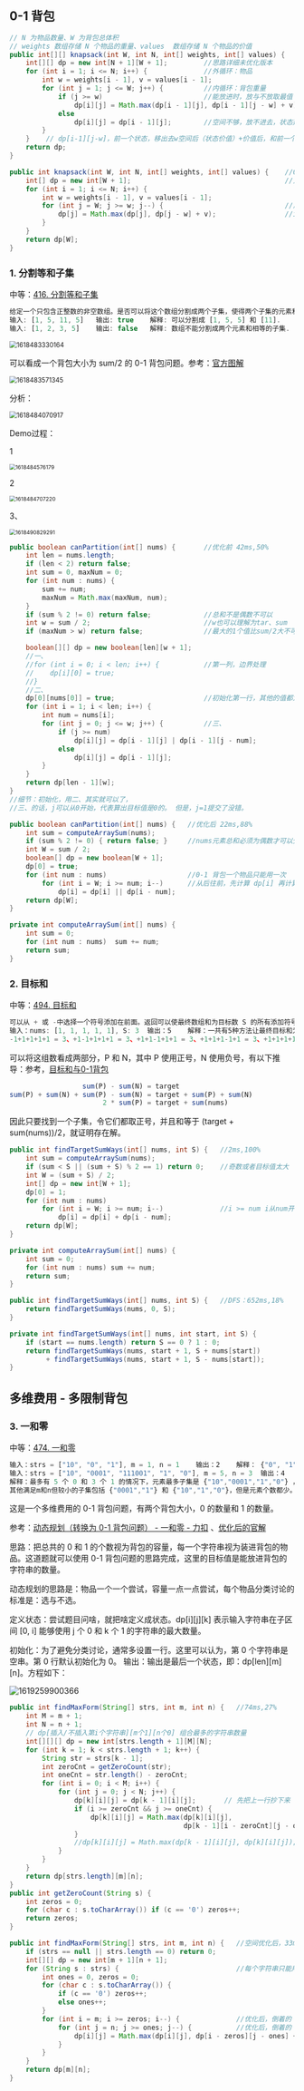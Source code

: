 ## 0-1 背包

```java
// N 为物品数量、W 为背包总体积
// weights 数组存储 N 个物品的重量、values  数组存储 N 个物品的价值
public int[][] knapsack(int W, int N, int[] weights, int[] values) {
    int[][] dp = new int[N + 1][W + 1];			//思路详细未优化版本
    for (int i = 1; i <= N; i++) {				//外循环：物品
        int w = weights[i - 1], v = values[i - 1];
        for (int j = 1; j <= W; j++) {			//内循环：背包重量
            if (j >= w) 						//能放进时，放与不放取最值
                dp[i][j] = Math.max(dp[i - 1][j], dp[i - 1][j - w] + v);
            else 
                dp[i][j] = dp[i - 1][j];		//空间不够，放不进去，状态延续。
        }
    }	 // dp[i-1][j-w]，前一个状态，移出去w空间后（状态价值）+价值后，和前一个状态取最值。
    return dp;
}
```

```java
public int knapsack(int W, int N, int[] weights, int[] values) {	//0-1背包优化后最终版
    int[] dp = new int[W + 1];										//只保留列
    for (int i = 1; i <= N; i++) {	
        int w = weights[i - 1], v = values[i - 1];
        for (int j = W; j >= w; j--) {								//反序遍历
            dp[j] = Math.max(dp[j], dp[j - w] + v);					//if判断缩到for循环里
        }
    }
    return dp[W];
}
```

### 1. 分割等和子集

中等：[416. 分割等和子集](https://leetcode-cn.com/problems/partition-equal-subset-sum/)

```js
给定一个只包含正整数的非空数组。是否可以将这个数组分割成两个子集，使得两个子集的元素和相等。
输入: [1, 5, 11, 5]	输出: true	解释: 可以分割成 [1, 5, 5] 和 [11].
输入: [1, 2, 3, 5]	输出: false	解释: 数组不能分割成两个元素和相等的子集.
```

<img src="../../assets/1618483330164.png" alt="1618483330164" style="zoom:80%;" />

可以看成一个背包大小为 sum/2 的 0-1 背包问题。参考：[官方图解](https://leetcode-cn.com/problems/partition-equal-subset-sum/solution/fen-ge-deng-he-zi-ji-by-leetcode-solution/)

<img src="../../assets/1618483571345.png" alt="1618483571345" style="zoom:80%;" />

分析：

<img src="../../assets/1618484070917.png" alt="1618484070917" style="zoom: 80%;" />

Demo过程：

1

<img src="../../assets/1618484576179.png" alt="1618484576179" style="zoom: 67%;" />

2

<img src="../../assets/1618484707220.png" alt="1618484707220" style="zoom: 67%;" />

3、

<img src="../../assets/1618490829291.png" alt="1618490829291" style="zoom: 67%;" />



```java
public boolean canPartition(int[] nums) {		//优化前 42ms,50%
    int len = nums.length;
    if (len < 2) return false;
    int sum = 0, maxNum = 0;
    for (int num : nums) {
        sum += num;
        maxNum = Math.max(maxNum, num);
    }
    if (sum % 2 != 0) return false;				//总和不是偶数不可以
    int w = sum / 2;							//w也可以理解为tar、sum
    if (maxNum > w) return false;				//最大的1个值比sum/2大不可以

    boolean[][] dp = new boolean[len][w + 1];
    //一、
    //for (int i = 0; i < len; i++) {			//第一列，边界处理
    //    dp[i][0] = true;
    //}
    //二、
    dp[0][nums[0]] = true;						//初始化第一行，其他的值都为默认false
    for (int i = 1; i < len; i++) {
        int num = nums[i];
        for (int j = 0; j <= w; j++) {			//三、
            if (j >= num) 
                dp[i][j] = dp[i - 1][j] | dp[i - 1][j - num];
            else 
                dp[i][j] = dp[i - 1][j];
        }
    }
    return dp[len - 1][w];
}
//细节：初始化，用二、其实就可以了，
//三、的话，j可以从0开始，代表算出目标值是0的。 但是，j=1提交了没错。
```

```java
public boolean canPartition(int[] nums) {	//优化后 22ms,88%
    int sum = computeArraySum(nums);
    if (sum % 2 != 0) {	return false; }	    //nums元素总和必须为偶数才可以分
    int W = sum / 2;
    boolean[] dp = new boolean[W + 1];
    dp[0] = true;
    for (int num : nums)                    //0-1 背包一个物品只能用一次
        for (int i = W; i >= num; i--)      //从后往前，先计算 dp[i] 再计算 dp[i-num]
            dp[i] = dp[i] || dp[i - num];
    return dp[W];
}

private int computeArraySum(int[] nums) {
    int sum = 0;
    for (int num : nums)  sum += num;
    return sum;
}
```

### 2. 目标和

中等：[494. 目标和](https://leetcode-cn.com/problems/target-sum/)

```js
可以从 + 或 -中选择一个符号添加在前面。返回可以使最终数组和为目标数 S 的所有添加符号的方法数。
输入：nums: [1, 1, 1, 1, 1], S: 3	输出：5	解释：一共有5种方法让最终目标和为3。
-1+1+1+1+1 = 3、+1-1+1+1+1 = 3、+1+1-1+1+1 = 3、+1+1+1-1+1 = 3、+1+1+1+1-1 = 3
```

可以将这组数看成两部分，P 和 N，其中 P 使用正号，N 使用负号，有以下推导：参考，[目标和与0-1背包](https://leetcode-cn.com/problems/target-sum/solution/huan-yi-xia-jiao-du-ke-yi-zhuan-huan-wei-dian-xing/)

```js
                  sum(P) - sum(N) = target
sum(P) + sum(N) + sum(P) - sum(N) = target + sum(P) + sum(N)
                       2 * sum(P) = target + sum(nums)
```

因此只要找到一个子集，令它们都取正号，并且和等于 (target + sum(nums))/2，就证明存在解。

```java
public int findTargetSumWays(int[] nums, int S) {	//2ms,100%
    int sum = computeArraySum(nums);
    if (sum < S || (sum + S) % 2 == 1) return 0;	//奇数或者目标值太大
    int W = (sum + S) / 2;
    int[] dp = new int[W + 1];
    dp[0] = 1;
    for (int num : nums)
        for (int i = W; i >= num; i--)  			//i >= num i从num开始，省略里面的判断
            dp[i] = dp[i] + dp[i - num];
    return dp[W];
}

private int computeArraySum(int[] nums) {
    int sum = 0;
    for (int num : nums) sum += num;
    return sum;
}
```

```java
public int findTargetSumWays(int[] nums, int S) {	//DFS：652ms,18%
    return findTargetSumWays(nums, 0, S);
}

private int findTargetSumWays(int[] nums, int start, int S) {
    if (start == nums.length) return S == 0 ? 1 : 0;
    return findTargetSumWays(nums, start + 1, S + nums[start])
         + findTargetSumWays(nums, start + 1, S - nums[start]);
}
```

## 多维费用 - 多限制背包

### 3. 一和零

中等：[474. 一和零](https://leetcode-cn.com/problems/ones-and-zeroes/)

```js
输入：strs = ["10", "0", "1"], m = 1, n = 1	输出：2	解释： {"0", "1"} 
输入：strs = ["10", "0001", "111001", "1", "0"], m = 5, n = 3	输出：4
解释：最多有 5 个 0 和 3 个 1 的情况下，元素最多子集是 {"10","0001","1","0"} ，因此答案是 4 。
其他满足m和n但较小的子集包括 {"0001","1"} 和 {"10","1","0"}，但是元素个数都少。
```

这是一个多维费用的 0-1 背包问题，有两个背包大小，0 的数量和 1 的数量。

参考：[动态规划（转换为 0-1 背包问题） - 一和零 - 力扣](https://leetcode-cn.com/problems/ones-and-zeroes/solution/dong-tai-gui-hua-zhuan-huan-wei-0-1-bei-bao-wen-ti/) 、[优化后的官解](https://leetcode-cn.com/problems/ones-and-zeroes/solution/yi-he-ling-by-leetcode/)

思路：把总共的 0 和 1 的个数视为背包的容量，每一个字符串视为装进背包的物品。这道题就可以使用 0-1 背包问题的思路完成，这里的目标值是能放进背包的字符串的数量。

动态规划的思路是：物品一个一个尝试，容量一点一点尝试，每个物品分类讨论的标准是：选与不选。

定义状态：尝试题目问啥，就把啥定义成状态。dp\[i]\[j][k] 表示输入字符串在子区间 [0, i] 能够使用 j 个 0 和 k 个 1 的字符串的最大数量。

初始化：为了避免分类讨论，通常多设置一行。这里可以认为，第 0 个字符串是空串。第 0 行默认初始化为 0。
输出：输出是最后一个状态，即：dp\[len]\[m][n]。方程如下：

![1619259900366](../../../ZJW-Summary/assets/1619259900366.png)

```java
public int findMaxForm(String[] strs, int m, int n) {	//74ms,27%
    int M = m + 1;
    int N = n + 1;
    // dp[插入/不插入第i个字符串][m个1][n个0] 组合最多的字符串数量
    int[][][] dp = new int[strs.length + 1][M][N];
    for (int k = 1; k < strs.length + 1; k++) {
        String str = strs[k - 1];
        int zeroCnt = getZeroCount(str);
        int oneCnt = str.length() - zeroCnt;
        for (int i = 0; i < M; i++) {
            for (int j = 0; j < N; j++) {
                dp[k][i][j] = dp[k - 1][i][j];		 // 先把上一行抄下来
                if (i >= zeroCnt && j >= oneCnt) {
                    dp[k][i][j] = Math.max(dp[k][i][j],
                                           dp[k - 1][i - zeroCnt][j - oneCnt] + 1);
                }
                //dp[k][i][j] = Math.max(dp[k - 1][i][j], dp[k][i][j]);
            }
        }
    }
    return dp[strs.length][m][n];
}
public int getZeroCount(String s) {
    int zeros = 0;
    for (char c : s.toCharArray()) if (c == '0') zeros++;
    return zeros;
}
```

```java
public int findMaxForm(String[] strs, int m, int n) {	//空间优化后，33ms，82%
    if (strs == null || strs.length == 0) return 0;
    int[][] dp = new int[m + 1][n + 1];
    for (String s : strs) {    							//每个字符串只能用一次
        int ones = 0, zeros = 0;
        for (char c : s.toCharArray()) {
            if (c == '0') zeros++;
            else ones++;
        }
        for (int i = m; i >= zeros; i--) {				//优化后，倒着的
            for (int j = n; j >= ones; j--) {			//优化后，倒着的
                dp[i][j] = Math.max(dp[i][j], dp[i - zeros][j - ones] + 1);
            }
        }
    }
    return dp[m][n];
}
```

